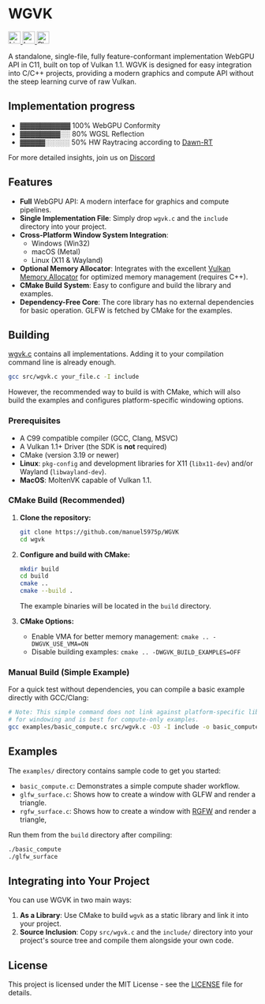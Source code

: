 # WGVK

<a href="https://opensource.org/licenses/MIT">
  <img src="https://img.shields.io/badge/License-MIT-yellow.svg" alt="License: MIT" height="25">
</a>
<a href="https://en.wikipedia.org/wiki/C11">
  <img src="https://img.shields.io/badge/Language-C11-blue.svg" alt="Language" height="25">
</a>
<a href="https://cmake.org/">
  <img src="https://img.shields.io/badge/Platform-Windows%20%7C%20macOS%20%7C%20Linux%20%7C%20Android-lightgreen.svg" alt="Platform" height="25">
</a>



A standalone, single-file, fully feature-conformant implementation WebGPU API in C11, built on top of Vulkan 1.1. WGVK is designed for easy integration into C/C++ projects, providing a modern graphics and compute API without the steep learning curve of raw Vulkan.
## Implementation progress

- ▓▓▓▓▓▓▓▓▓▓ 100% WebGPU Conformity
- ▓▓▓▓▓▓▓▓░░ 80% WGSL Reflection
- ▓▓▓▓▓░░░░░ 50% HW Raytracing according to [Dawn-RT](https://github.com/maierfelix/dawn-ray-tracing/blob/master/RT_SPEC.md#GPURayTracingAccelerationInstanceDescriptor)

For more detailed insights, join us on [Discord](https://discord.gg/dK7FqBx7q8)

## Features

*   **Full** WebGPU API: A modern interface for graphics and compute pipelines.
*   **Single Implementation File**: Simply drop `wgvk.c` and the `include` directory into your project.
*   **Cross-Platform Window System Integration**:
    *   Windows (Win32)
    *   macOS (Metal)
    *   Linux (X11 & Wayland)
*   **Optional Memory Allocator**: Integrates with the excellent [Vulkan Memory Allocator](https://github.com/GPUOpen-LibrariesAndSDKs/VulkanMemoryAllocator) for optimized memory management (requires C++).
*   **CMake Build System**: Easy to configure and build the library and examples.
*   **Dependency-Free Core**: The core library has no external dependencies for basic operation. GLFW is fetched by CMake for the examples.

## Building
[wgvk.c](https://github.com/manuel5975p/WGVK/blob/master/src/wgvk.c) contains all implementations. Adding it to your compilation command line is already enough. 
```bash
gcc src/wgvk.c your_file.c -I include
```

However, the recommended way to build is with CMake, which will also build the examples and configures platform-specific windowing options.

### Prerequisites

*   A C99 compatible compiler (GCC, Clang, MSVC)
*   A Vulkan 1.1+ Driver (the SDK is **not** required) 
*   CMake (version 3.19 or newer)
*   **Linux**: `pkg-config` and development libraries for X11 (`libx11-dev`) and/or Wayland (`libwayland-dev`).
*   **MacOS**: MoltenVK capable of Vulkan 1.1.

### CMake Build (Recommended)

1.  **Clone the repository:**
    ```bash
    git clone https://github.com/manuel5975p/WGVK
    cd wgvk
    ```

2.  **Configure and build with CMake:**
    ```bash
    mkdir build
    cd build
    cmake ..
    cmake --build .
    ```
    The example binaries will be located in the `build` directory.

3.  **CMake Options:**
    *   Enable VMA for better memory management: `cmake .. -DWGVK_USE_VMA=ON`
    *   Disable building examples: `cmake .. -DWGVK_BUILD_EXAMPLES=OFF`

### Manual Build (Simple Example)

For a quick test without dependencies, you can compile a basic example directly with GCC/Clang:

```bash
# Note: This simple command does not link against platform-specific libraries
# for windowing and is best for compute-only examples.
gcc examples/basic_compute.c src/wgvk.c -O3 -I include -o basic_compute
```

## Examples

The `examples/` directory contains sample code to get you started:

*   `basic_compute.c`: Demonstrates a simple compute shader workflow.
*   `glfw_surface.c`: Shows how to create a window with GLFW and render a triangle.
*   `rgfw_surface.c`: Shows how to create a window with [RGFW](https://github.com/ColleagueRiley/RGFW) and render a triangle,

Run them from the `build` directory after compiling:
```bash
./basic_compute
./glfw_surface
```

## Integrating into Your Project

You can use WGVK in two main ways:

1.  **As a Library**: Use CMake to build `wgvk` as a static library and link it into your project.
2.  **Source Inclusion**: Copy `src/wgvk.c` and the `include/` directory into your project's source tree and compile them alongside your own code.

## License

This project is licensed under the MIT License - see the [LICENSE](LICENSE) file for details.
